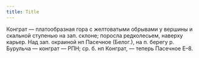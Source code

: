 ```yaml
---
title: Title
---
```


Конграт — платообразная гора с желтоватыми обрывами у вершины и скальной
ступенью на зап. склоне; поросла редколесьем, наверху карьер. Над зап. окраиной
нп Пасечное (Белог.), на п. берегу р. Бурульча — конграт — РПН; ср. б. нп
Конграт, — теперь Пасечное Е–8.

